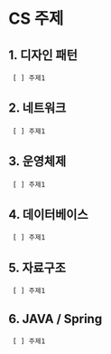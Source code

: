 CS 주제 
=======================================

## 1. 디자인 패턴
```
 [ ] 주제1
```
## 2. 네트워크 
```
 [ ] 주제1
```
## 3. 운영체제
```
 [ ] 주제1
```
## 4. 데이터베이스
```
 [ ] 주제1
```
## 5. 자료구조
```
 [ ] 주제1
```
## 6. JAVA / Spring
```
 [ ] 주제1
```
